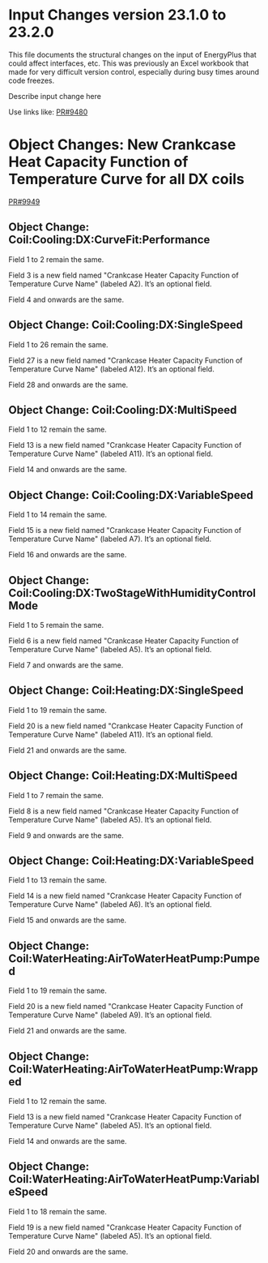 Input Changes version 23.1.0 to 23.2.0
=============

This file documents the structural changes on the input of EnergyPlus that could affect interfaces, etc.
This was previously an Excel workbook that made for very difficult version control, especially during busy times around code freezes.

Describe input change here

Use links like: [PR#9480](https://github.com/NREL/EnergyPlus/pull/9480/)

# Object Changes: New Crankcase Heat Capacity Function of Temperature Curve for all DX coils

[PR#9949](https://github.com/NREL/EnergyPlus/pull/9949/)

## Object Change: Coil:Cooling:DX:CurveFit:Performance

Field 1 to 2 remain the same.

Field 3 is a new field named "Crankcase Heater Capacity Function of Temperature Curve Name" (labeled A2). It’s an optional field.

Field 4 and onwards are the same.

## Object Change: Coil:Cooling:DX:SingleSpeed

Field 1 to 26 remain the same.

Field 27 is a new field named "Crankcase Heater Capacity Function of Temperature Curve Name" (labeled A12). It’s an optional field.

Field 28 and onwards are the same.

## Object Change: Coil:Cooling:DX:MultiSpeed

Field 1 to 12 remain the same.

Field 13 is a new field named "Crankcase Heater Capacity Function of Temperature Curve Name" (labeled A11). It’s an optional field.

Field 14 and onwards are the same.

## Object Change: Coil:Cooling:DX:VariableSpeed

Field 1 to 14 remain the same.

Field 15 is a new field named "Crankcase Heater Capacity Function of Temperature Curve Name" (labeled A7). It’s an optional field.

Field 16 and onwards are the same.

## Object Change: Coil:Cooling:DX:TwoStageWithHumidityControlMode

Field 1 to 5 remain the same.

Field 6 is a new field named "Crankcase Heater Capacity Function of Temperature Curve Name" (labeled A5). It’s an optional field.

Field 7 and onwards are the same.

## Object Change: Coil:Heating:DX:SingleSpeed

Field 1 to 19 remain the same.

Field 20 is a new field named "Crankcase Heater Capacity Function of Temperature Curve Name" (labeled A11). It’s an optional field.

Field 21 and onwards are the same.

## Object Change: Coil:Heating:DX:MultiSpeed

Field 1 to 7 remain the same.

Field 8 is a new field named "Crankcase Heater Capacity Function of Temperature Curve Name" (labeled A5). It’s an optional field.

Field 9 and onwards are the same.

## Object Change: Coil:Heating:DX:VariableSpeed

Field 1 to 13 remain the same.

Field 14 is a new field named "Crankcase Heater Capacity Function of Temperature Curve Name" (labeled A6). It’s an optional field.

Field 15 and onwards are the same.

## Object Change: Coil:WaterHeating:AirToWaterHeatPump:Pumped

Field 1 to 19 remain the same.

Field 20 is a new field named "Crankcase Heater Capacity Function of Temperature Curve Name" (labeled A9). It’s an optional field.

Field 21 and onwards are the same.

## Object Change: Coil:WaterHeating:AirToWaterHeatPump:Wrapped

Field 1 to 12 remain the same.

Field 13 is a new field named "Crankcase Heater Capacity Function of Temperature Curve Name" (labeled A5). It’s an optional field.

Field 14 and onwards are the same.

## Object Change: Coil:WaterHeating:AirToWaterHeatPump:VariableSpeed

Field 1 to 18 remain the same.

Field 19 is a new field named "Crankcase Heater Capacity Function of Temperature Curve Name" (labeled A5). It’s an optional field.

Field 20 and onwards are the same.
